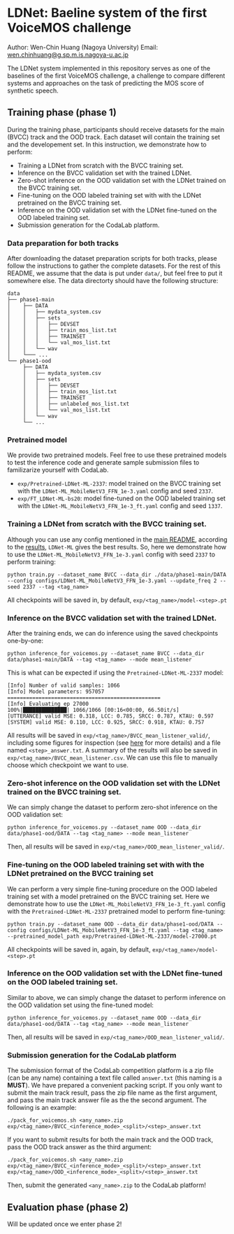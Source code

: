 # LDNet: Baeline system of the first VoiceMOS challenge

Author: Wen-Chin Huang (Nagoya University)
Email: wen.chinhuang@g.sp.m.is.nagoya-u.ac.jp

The LDNet system implemented in this repository serves as one of the baselines of the first VoiceMOS challenge, a challenge to compare different systems and approaches on the task of predicting the MOS score of synthetic speech.

## Training phase (phase 1)

During the training phase, participants should receive datasets for the main (BVCC) track and the OOD track. Each dataset will contain the training set and the developement set. In this instruction, we demonstrate how to perform:

- Training a LDNet from scratch with the BVCC training set.
- Inference on the BVCC validation set with the trained LDNet.
- Zero-shot inference on the OOD validation set with the LDNet trained on the BVCC training set.
- Fine-tuning on the OOD labeled training set with with the LDNet pretrained on the BVCC training set.
- Inference on the OOD validation set with the LDNet fine-tuned on the OOD labeled training set.
- Submission generation for the CodaLab platform.

### Data preparation for both tracks

After downloading the dataset preparation scripts for both tracks, please follow the instructions to gather the complete datasets. For the rest of this README, we assume that the data is put under `data/`, but feel free to put it somewhere else. The data directorty should have the following structure:
```
data
├── phase1-main
│    ├── DATA
│    │   ├── mydata_system.csv
│    │   ├── sets
│    │   │   ├── DEVSET
│    │   │   ├── train_mos_list.txt
│    │   │   ├── TRAINSET
│    │   │   └── val_mos_list.txt
│    │   └── wav
│    └─── ...
└── phase1-ood
     ├── DATA
     │   ├── mydata_system.csv
     │   ├── sets
     │   │   ├── DEVSET
     │   │   ├── train_mos_list.txt
     │   │   ├── TRAINSET
     │   │   ├── unlabeled_mos_list.txt
     │   │   └── val_mos_list.txt     
     │   └── wav
     └── ...
```

### Pretrained model

We provide two pretrained models. Feel free to use these pretrained models to test the inference code and generate sample submission files to familizarize yourself with CodaLab.

- `exp/Pretrained-LDNet-ML-2337`: model trained on the BVCC training set with the `LDNet-ML_MobileNetV3_FFN_1e-3.yaml` config and seed `2337`.
- `exp/FT_LDNet-ML-bs20`: model fine-tuned on the OOD labeled training set with the `LDNet-ML_MobileNetV3_FFN_1e-3_ft.yaml` config and seed `1337`.

### Training a LDNet from scratch with the BVCC training set.

Although you can use any config mentioned in the [main README](./README.md#Training), according to the [results](./imgs/results.png), `LDNet-ML` gives the best results. So, here we demonstrate how to use the `LDNet-ML_MobileNetV3_FFN_1e-3.yaml` config with seed `2337` to perform training:

```
python train.py --dataset_name BVCC --data_dir ./data/phase1-main/DATA --config configs/LDNet-ML_MobileNetV3_FFN_1e-3.yaml --update_freq 2 --seed 2337 --tag <tag_name>
```

All checkpoints will be saved in, by default, `exp/<tag_name>/model-<step>.pt`

### Inference on the BVCC validation set with the trained LDNet.

After the training ends, we can do inference using the saved checkpoints one-by-one:

```
python inference_for_voicemos.py --dataset_name BVCC --data_dir data/phase1-main/DATA --tag <tag_name> --mode mean_listener
```

This is what can be expected if using the `Pretrained-LDNet-ML-2337` model:

```
[Info] Number of valid samples: 1066
[Info] Model parameters: 957057
=================================================
[Info] Evaluating ep 27000
100%|██████████████| 1066/1066 [00:16<00:00, 66.50it/s]
[UTTERANCE] valid MSE: 0.318, LCC: 0.785, SRCC: 0.787, KTAU: 0.597
[SYSTEM] valid MSE: 0.110, LCC: 0.925, SRCC: 0.918, KTAU: 0.757
```

All results will be saved in `exp/<tag_name>/BVCC_mean_listener_valid/`, including some figures for inspection (see [here](./README.md#Inference) for more details) and a file named `<step>_answer.txt`. A summary of the results will also be saved in `exp/<tag_name>/BVCC_mean_listener.csv`. We can use this file to manually choose which checkpoint we want to use.

### Zero-shot inference on the OOD validation set with the LDNet trained on the BVCC training set.

We can simply change the dataset to perform zero-shot inference on the OOD validation set:

```
python inference_for_voicemos.py --dataset_name OOD --data_dir data/phase1-ood/DATA --tag <tag_name> --mode mean_listener
```

Then, all results will be saved in `exp/<tag_name>/OOD_mean_listener_valid/`.

### Fine-tuning on the OOD labeled training set with with the LDNet pretrained on the BVCC training set

We can perform a very simple fine-tuning procedure on the OOD labeled training set with a model pretrained on the BVCC training set. Here we demonstrate how to use the `LDNet-ML_MobileNetV3_FFN_1e-3_ft.yaml` config with the `Pretrained-LDNet-ML-2337` pretrained model to perform fine-tuning:

```
python train.py --dataset_name OOD --data_dir data/phase1-ood/DATA --config configs/LDNet-ML_MobileNetV3_FFN_1e-3_ft.yaml --tag <tag_name> --pretrained_model_path exp/Pretrained-LDNet-ML-2337/model-27000.pt
```

All checkpoints will be saved in, again, by default, `exp/<tag_name>/model-<step>.pt`

### Inference on the OOD validation set with the LDNet fine-tuned on the OOD labeled training set.

Similar to above, we can simply change the dataset to perform inference on the OOD validation set using the fine-tuned model:

```
python inference_for_voicemos.py --dataset_name OOD --data_dir data/phase1-ood/DATA --tag <tag_name> --mode mean_listener
```

Then, all results will be saved in `exp/<tag_name>/OOD_mean_listener_valid/`.

### Submission generation for the CodaLab platform

The submission format of the CodaLab competition platform is a zip file (can be any name) containing a text file called `answer.txt` (this naming is a **MUST**). We have prepared a convenient packing script. If you only want to submit the main track result, pass the zip file name as the first argument, and pass the main track answer file as the the second argument. The following is an example:

```
./pack_for_voicemos.sh <any_name>.zip exp/<tag_name>/BVCC_<inference_mode>_<split>/<step>_answer.txt
```

If you want to submit results for both the main track and the OOD track, pass the OOD track answer as the third argument:

```
./pack_for_voicemos.sh <any_name>.zip exp/<tag_name>/BVCC_<inference_mode>_<split>/<step>_answer.txt exp/<tag_name>/OOD_<inference_mode>_<split>/<step>_answer.txt
```

Then, submit the generated `<any_name>.zip` to the CodaLab platform!

## Evaluation phase (phase 2)

Will be updated once we enter phase 2!